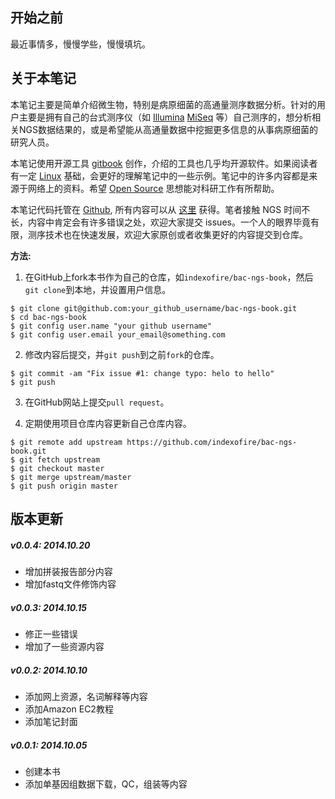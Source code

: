 ## 开始之前

最近事情多，慢慢学些，慢慢填坑。

## 关于本笔记

本笔记主要是简单介绍微生物，特别是病原细菌的高通量测序数据分析。针对的用户主要是拥有自己的台式测序仪（如 [Illumina][] [MiSeq][] 等）自己测序的，想分析相关NGS数据结果的，或是希望能从高通量数据中挖掘更多信息的从事病原细菌的研究人员。

本笔记使用开源工具 [gitbook][] 创作，介绍的工具也几乎均开源软件。如果阅读者有一定 [Linux][] 基础，会更好的理解笔记中的一些示例。笔记中的许多内容都是来源于网络上的资料。希望 [Open Source][] 思想能对科研工作有所帮助。

本笔记代码托管在 [Github][], 所有内容可以从 [这里](http://github.com/indexofire/bac-ngs-book.git) 获得。笔者接触 NGS 时间不长，内容中肯定会有许多错误之处，欢迎大家提交 issues。一个人的眼界毕竟有限，测序技术也在快速发展，欢迎大家原创或者收集更好的内容提交到仓库。

**方法:**

1. 在GitHub上fork本书作为自己的仓库，如`indexofire/bac-ngs-book`，然后`git clone`到本地，并设置用户信息。
```
$ git clone git@github.com:your_github_username/bac-ngs-book.git
$ cd bac-ngs-book
$ git config user.name "your github username"
$ git config user.email your_email@something.com
```

2. 修改内容后提交，并`git push`到之前`fork`的仓库。
```
$ git commit -am "Fix issue #1: change typo: helo to hello"
$ git push
```

3. 在GitHub网站上提交`pull request`。

4. 定期使用项目仓库内容更新自己仓库内容。
```
$ git remote add upstream https://github.com/indexofire/bac-ngs-book.git
$ git fetch upstream
$ git checkout master
$ git merge upstream/master
$ git push origin master
```

## 版本更新

##### v0.0.4: 2014.10.20
 * 增加拼装报告部分内容
 * 增加fastq文件修饰内容

##### v0.0.3: 2014.10.15
 * 修正一些错误
 * 增加了一些资源内容

##### v0.0.2: 2014.10.10
 * 添加网上资源，名词解释等内容
 * 添加Amazon EC2教程
 * 添加笔记封面

##### v0.0.1: 2014.10.05
 * 创建本书
 * 添加单基因组数据下载，QC，组装等内容

[Linux]: http://www.linux.com/ "Linux"
[Illumina]: http://www.illumina.com/ "Illumina"
[MiSeq]: http://www.illumina.com/search.ilmn?search=MiSeq&Pg=1&ilmn_search_btn.x=1 "MiSeq"
[gitbook]: http://www.gitbook.io/ "Git Book"
[Open Source]: http://opensource.org/ "开源思想"
[Linux]: http://www.linux.com/ "Linux"
[Github]: https://www.github.com/ "Github"
